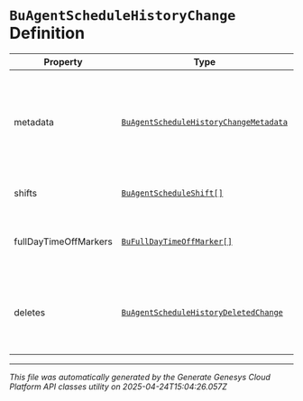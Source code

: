 # `BuAgentScheduleHistoryChange` Definition

| Property | Type | Required | Description |
|----------|------|----------|-------------|
| metadata | [`BuAgentScheduleHistoryChangeMetadata`](buagentschedulehistorychangemetadata-definition.md) | No | The metadata of the change, including who and when the change was made |
| shifts | [`BuAgentScheduleShift[]`](buagentscheduleshift-definition.md) | No | The list of changed shifts |
| fullDayTimeOffMarkers | [`BuFullDayTimeOffMarker[]`](bufulldaytimeoffmarker-definition.md) | No | The list of changed full day time off markers |
| deletes | [`BuAgentScheduleHistoryDeletedChange`](buagentschedulehistorydeletedchange-definition.md) | No | The deleted shifts, full day time off markers, or the entire agent schedule |

---

*This file was automatically generated by the Generate Genesys Cloud Platform API classes utility on 2025-04-24T15:04:26.057Z*